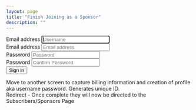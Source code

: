 ```yaml
---
layout: page
title: "Finish Joining as a Sponsor"
description: ""
---
```


<div class="container">
    <form class="form">
        <label for="inputUsername" class="sr-only">Email address</label>
        <input type="username" id="inputUsername" class="form-control" placeholder="Username" required autofocus />
        <br />
        <label for="inputEmail" class="sr-only">Email address</label>
        <input type="email" id="inputEmail" class="form-control" placeholder="Email address" required autofocus />
        <br />
        <label for="inputPassword" class="sr-only">Password</label>
        <input type="password" id="inputPassword" class="form-control" placeholder="Password" required>
        <br />
        <label for="inputConfirmPassword" class="sr-only">Password</label>
        <input type="password" id="inputConfirmPassword" class="form-control" placeholder="Confirm Password" required>
        <br />
        <button class="btn btn-lg btn-primary btn-block" onclick="location.href='{{ site.baseurl }}/billinginfo/'">Sign in</button>
    </form>
</div>

Move to another screen to capture billing information and creation of profile aka username password.  Generates unique ID.  
Redirect - Once complete they will now be directed to the Subscribers/Sponsors Page

